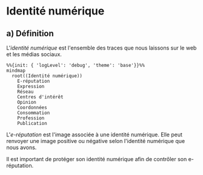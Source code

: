 # Identité numérique

## a) Définition

L'*identité numérique* est l'ensemble des traces que nous laissons sur le web et les médias sociaux.

```mermaid
%%{init: { 'logLevel': 'debug', 'theme': 'base'}}%%
mindmap
  root((Identité numérique))
    E-réputation
    Expression
    Réseau
    Centres d'intérêt
    Opinion
    Coordonnées
    Consommation
    Profession
    Publication
```

L'*e-réputation* est l'image associée à une identité numérique. Elle peut renvoyer une image positive ou négative selon l'identité numérique que nous avons.

Il est important de protéger son identité numérique afin de contrôler son e-réputation.